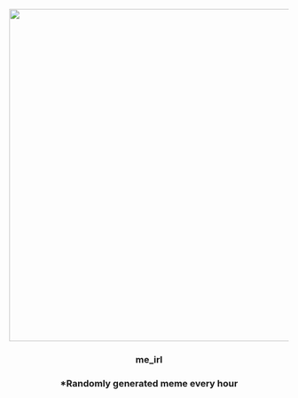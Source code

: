 <p align="center">
        <img src="https://i.redd.it/0f2alyyke2491.gif" width="600" height="600">
        </p>
        <h3 align="center">me_irl</h3>
        <h3 align="center">*Randomly generated meme every hour</h3>
    